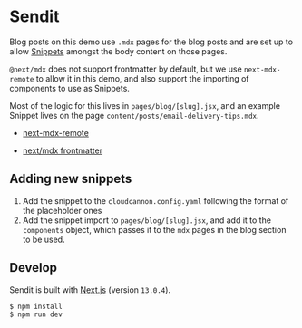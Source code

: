 # Sendit

Blog posts on this demo use `.mdx` pages for the blog posts and are set up to allow [Snippets](https://cloudcannon.com/documentation/articles/snippets-using-mdx-components/) amongst the body content on those pages.

`@next/mdx` does not support frontmatter by default, but we use `next-mdx-remote` to allow it in this demo, and also support the importing of components to use as Snippets.

Most of the logic for this lives in `pages/blog/[slug].jsx`, and an example Snippet lives on the page `content/posts/email-delivery-tips.mdx`.

- [next-mdx-remote](https://www.npmjs.com/package/next-mdx-remote)
  
- [next/mdx frontmatter](https://nextjs.org/docs/app/guides/mdx#frontmatter)

## Adding new snippets

1. Add the snippet to the `cloudcannon.config.yaml` following the format of the placeholder ones
2. Add the snippet import to `pages/blog/[slug].jsx`, and add it to the `components` object, which passes it to the `mdx` pages in the blog section to be used.

## Develop

Sendit is built with [Next.js](https://nextjs.org/) (version `13.0.4`).

~~~bash
$ npm install
$ npm run dev
~~~
